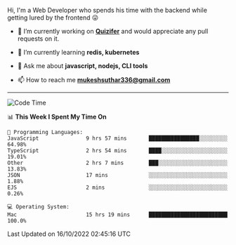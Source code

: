 Hi, I'm a Web Developer who spends his time with the backend while getting lured by the frontend 😜

- 🔭 I’m currently working on **[Quizifer](https://github.com/SutharMukesh/Quizifer/)** and would appreciate any pull requests on it.

- 🌱 I’m currently learning **redis, kubernetes**

- 💬 Ask me about **javascript, nodejs, CLI tools**

- 📫 How to reach me **mukeshsuthar336@gmail.com**

---
<!--START_SECTION:waka-->
![Code Time](http://img.shields.io/badge/Code%20Time-1%2C825%20hrs%2021%20mins-blue)

📊 **This Week I Spent My Time On** 

```text
💬 Programming Languages: 
JavaScript               9 hrs 57 mins       ████████████████░░░░░░░░░   64.98% 
TypeScript               2 hrs 54 mins       ████░░░░░░░░░░░░░░░░░░░░░   19.01% 
Other                    2 hrs 7 mins        ███░░░░░░░░░░░░░░░░░░░░░░   13.83% 
JSON                     17 mins             ░░░░░░░░░░░░░░░░░░░░░░░░░   1.88% 
EJS                      2 mins              ░░░░░░░░░░░░░░░░░░░░░░░░░   0.26%

💻 Operating System: 
Mac                      15 hrs 19 mins      █████████████████████████   100.0%

```


 Last Updated on 16/10/2022 02:45:16 UTC
<!--END_SECTION:waka-->
